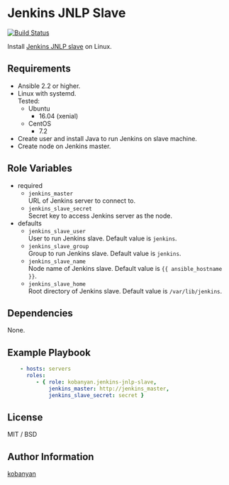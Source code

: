Jenkins JNLP Slave
=========

[![Build Status](https://travis-ci.org/kobanyan/jenkins-jnlp-slave.svg?branch=master)](https://travis-ci.org/kobanyan/jenkins-jnlp-slave)

Install [Jenkins JNLP slave](https://wiki.jenkins-ci.org/display/JENKINS/Distributed+builds#Distributedbuilds-Launchslaveagentheadlessly) on Linux.

Requirements
------------

- Ansible 2.2 or higher.
- Linux with systemd.  
  Tested:
    - Ubuntu
        - 16.04 (xenial)
    - CentOS
        - 7.2
- Create user and install Java to run Jenkins on slave machine.
- Create node on Jenkins master.

Role Variables
--------------

- required
  - `jenkins_master`  
  URL of Jenkins server to connect to.
  - `jenkins_slave_secret`  
  Secret key to access Jenkins server as the node.
- defaults
  - `jenkins_slave_user`  
  User to run Jenkins slave. Default value is `jenkins`.
  - `jenkins_slave_group`  
  Group to run Jenkins slave. Default value is `jenkins`.
  - `jenkins_slave_name`  
  Node name of Jenkins slave. Default value is `{{ ansible_hostname }}`.
  - `jenkins_slave_home`  
  Root directory of Jenkins slave. Default value is `/var/lib/jenkins`.

Dependencies
------------

None.

Example Playbook
----------------

```yaml
    - hosts: servers
      roles:
         - { role: kobanyan.jenkins-jnlp-slave,
             jenkins_master: http://jenkins_master,
             jenkins_slave_secret: secret }
```

License
-------

MIT / BSD

Author Information
------------------

[kobanyan](https://github.com/kobanyan)